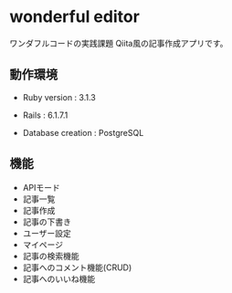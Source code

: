 # wonderful editor
ワンダフルコードの実践課題 Qiita風の記事作成アプリです。


## 動作環境
* Ruby version : 3.1.3

* Rails : 6.1.7.1

* Database creation : PostgreSQL

## 機能
* APIモード
* 記事一覧
* 記事作成
* 記事の下書き
* ユーザー設定
* マイページ
* 記事の検索機能
* 記事へのコメント機能(CRUD)
* 記事へのいいね機能
